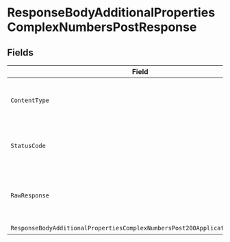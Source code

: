 # ResponseBodyAdditionalPropertiesComplexNumbersPostResponse


## Fields

| Field                                                                                                                                                                    | Type                                                                                                                                                                     | Required                                                                                                                                                                 | Description                                                                                                                                                              |
| ------------------------------------------------------------------------------------------------------------------------------------------------------------------------ | ------------------------------------------------------------------------------------------------------------------------------------------------------------------------ | ------------------------------------------------------------------------------------------------------------------------------------------------------------------------ | ------------------------------------------------------------------------------------------------------------------------------------------------------------------------ |
| `ContentType`                                                                                                                                                            | *string*                                                                                                                                                                 | :heavy_check_mark:                                                                                                                                                       | HTTP response content type for this operation                                                                                                                            |
| `StatusCode`                                                                                                                                                             | *int*                                                                                                                                                                    | :heavy_check_mark:                                                                                                                                                       | HTTP response status code for this operation                                                                                                                             |
| `RawResponse`                                                                                                                                                            | [*http.Response](https://pkg.go.dev/net/http#Response)                                                                                                                   | :heavy_minus_sign:                                                                                                                                                       | Raw HTTP response; suitable for custom response parsing                                                                                                                  |
| `ResponseBodyAdditionalPropertiesComplexNumbersPost200ApplicationJSONObject`                                                                                             | [*ResponseBodyAdditionalPropertiesComplexNumbersPost200ApplicationJSON](../../models/operations/responsebodyadditionalpropertiescomplexnumberspost200applicationjson.md) | :heavy_minus_sign:                                                                                                                                                       | OK                                                                                                                                                                       |